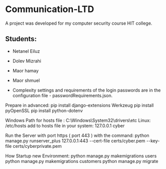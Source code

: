 # Communication-LTD

A project was developed for my computer security course HIT college.

## Students:
  - Netanel Eiluz 
  - Dolev Mizrahi
  - Maor hamay
  - Maor shmuel

- Complexity settings and requirements of the login passwords are in the configuration file - passwordRequirements.json.


Prepare in advanced: pip install django-extensions Werkzeug 
pip install pyOpenSSL 
pip install python-dotenv

Windows Path for hosts file : C:\Windows\System32\drivers\etc
Linux: /etc/hosts add to hosts file in your system: 127.0.0.1 cyber

Run the Server with port https ( port 443 ) with the command:
 python manage.py runserver_plus 127.0.0.1:443 --cert-file certs/cyber.pem --key-file certs/cyberprivate.pem

How Startup new Environment: 
python manage.py makemigrations users
python manage.py makemigrations customers
python manage.py migrate
